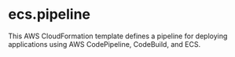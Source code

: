 # ecs.pipeline
This AWS CloudFormation template defines a pipeline for deploying applications using AWS CodePipeline, CodeBuild, and ECS.
